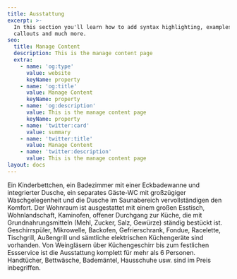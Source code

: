 ```yaml
---
title: Ausstattung
excerpt: >-
  In this section you'll learn how to add syntax highlighting, examples,
  callouts and much more.
seo:
  title: Manage Content
  description: This is the manage content page
  extra:
    - name: 'og:type'
      value: website
      keyName: property
    - name: 'og:title'
      value: Manage Content
      keyName: property
    - name: 'og:description'
      value: This is the manage content page
      keyName: property
    - name: 'twitter:card'
      value: summary
    - name: 'twitter:title'
      value: Manage Content
    - name: 'twitter:description'
      value: This is the manage content page
layout: docs
---
```


Ein Kinderbettchen, ein Badezimmer mit einer Eckbadewanne und integrierter Dusche, ein separates Gäste-WC mit großzügiger Waschgelegenheit und die Dusche im Saunabereich vervollständigen den Komfort. Der Wohnraum ist ausgestattet mit einem großen Esstisch, Wohnlandschaft, Kaminofen, offener Durchgang zur Küche, die mit Grundnahrungsmitteln (Mehl, Zucker, Salz, Gewürze) ständig bestückt ist. Geschirrspüler, Mikrowelle, Backofen, Gefrierschrank, Fondue, Racelette, Tischgrill, Außengrill und sämtliche elektrischen Küchengeräte sind vorhanden. Von Weingläsern über Küchengeschirr bis zum festlichen Essservice ist die Ausstattung komplett für mehr als 6 Personen. Handtücher, Bettwäsche, Bademäntel, Hausschuhe usw. sind im Preis inbegriffen.

